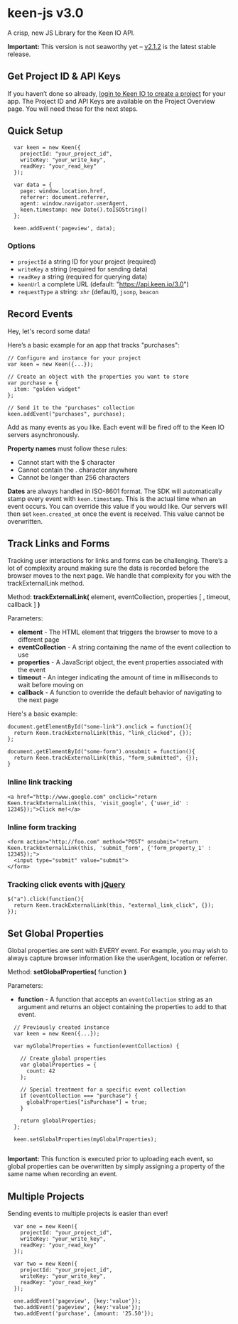 # keen-js v3.0

A crisp, new JS Library for the Keen IO API.

**Important:** This version is not seaworthy yet – [v2.1.2](https://github.com/keenlabs/keen-js/tree/2.1.2) is the latest stable release.

## Get Project ID & API Keys

If you haven’t done so already, [login to Keen IO to create a project](https://keen.io/add-project) for your app. The Project ID and API Keys are available on the Project Overview page. You will need these for the next steps.

## Quick Setup

```
  var keen = new Keen({
  	projectId: "your_project_id",
  	writeKey: "your_write_key",
  	readKey: "your_read_key"
  });
  
  var data = {
  	page: window.location.href,
    referrer: document.referrer,
    agent: window.navigator.userAgent,
    keen.timestamp: new Date().toISOString()
  };
  
  keen.addEvent('pageview', data);
```

### Options

  * `projectId` a string ID for your project (required)
  * `writeKey` a string (required for sending data)
  * `readKey` a string (required for querying data)
  * `keenUrl` a complete URL (default: "https://api.keen.io/3.0")
  * `requestType` a string: `xhr` (default), `jsonp`, `beacon`


## Record Events

Hey, let's record some data!

Here’s a basic example for an app that tracks "purchases":

```
// Configure and instance for your project
var keen = new Keen({...});

// Create an object with the properties you want to store
var purchase = {
  item: "golden widget"
};

// Send it to the "purchases" collection
keen.addEvent("purchases", purchase);
```

Add as many events as you like. Each event will be fired off to the Keen IO servers asynchronously.

**Property names** must follow these rules:

  * Cannot start with the $ character
  * Cannot contain the . character anywhere
  * Cannot be longer than 256 characters

**Dates** are always handled in ISO-8601 format. The SDK will automatically stamp every event with `keen.timestamp`. This is the actual time when an event occurs. You can override this value if you would like. Our servers will then set `keen.created_at` once the event is received. This value cannot be overwritten.


## Track Links and Forms

Tracking user interactions for links and forms can be challenging. There’s a lot of complexity around making sure the data is recorded before the browser moves to the next page. We handle that complexity for you with the trackExternalLink method.

Method: **trackExternalLink(** element, eventCollection, properties [ , timeout, callback ] **)**

Parameters:

  * **element** - The HTML element that triggers the browser to move to a different page
  * **eventCollection** - A string containing the name of the event collection to use
  * **properties** - A JavaScript object, the event properties associated with the event
  * **timeout** - An integer indicating the amount of time in milliseconds to wait before moving on
  * **callback** - A function to override the default behavior of navigating to the next page

Here's a basic example:

```
document.getElementById("some-link").onclick = function(){
  return Keen.trackExternalLink(this, "link_clicked", {});
};

document.getElementById("some-form").onsubmit = function(){
  return Keen.trackExternalLink(this, "form_submitted", {});
}
```


### Inline link tracking

```
<a href="http://www.google.com" onclick="return Keen.trackExternalLink(this, 'visit_google', {'user_id' : 12345});">Click me!</a>
```

### Inline form tracking

```
<form action="http://foo.com" method="POST" onsubmit="return Keen.trackExternalLink(this, 'submit_form', {'form_property_1' : 12345});">
  <input type="submit" value="submit">
</form>
```

### Tracking click events with [jQuery](http://jquery.com)

```
$("a").click(function(){
  return Keen.trackExternalLink(this, "external_link_click", {});
});
```


## Set Global Properties

Global properties are sent with EVERY event. For example, you may wish to always capture browser information like the userAgent, location or referrer.

Method: **setGlobalProperties(** function **)**

Parameters:

  * **function** - A function that accepts an `eventCollection` string as an argument and returns an object containing the properties to add to that event.

```
  // Previously created instance
  var keen = new Keen({...});
  
  var myGlobalProperties = function(eventCollection) {
  
    // Create global properties
	var globalProperties = {
	  count: 42
	};
	
	// Special treatment for a specific event collection
	if (eventCollection === "purchase") {
	  globalProperties["isPurchase"] = true;
    }
    
	return globalProperties;
  };
  
  keen.setGlobalProperties(myGlobalProperties);
  
```

**Important:** This function is executed prior to uploading each event, so global properties can be overwritten by simply assigning a property of the same name when recording an event.


## Multiple Projects

Sending events to multiple projects is easier than ever!

```
  var one = new Keen({
  	projectId: "your_project_id",
  	writeKey: "your_write_key",
  	readKey: "your_read_key"
  });
  
  var two = new Keen({
  	projectId: "your_project_id",
  	writeKey: "your_write_key",
  	readKey: "your_read_key"
  });
  
  one.addEvent('pageview', {key:'value'});
  two.addEvent('pageview', {key:'value'});
  two.addEvent('purchase', {amount: '25.50'});
```
